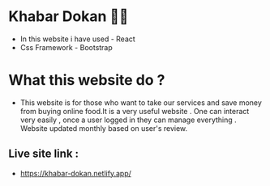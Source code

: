 # Khabar Dokan 🍜🍜
* In this website i have used - React 
* Css Framework - Bootstrap

# What this website do ? 
* This website is for those who want to take our services and save money from buying online food.It is a very useful website . One can interact very easily , once a user logged in they can manage everything . Website updated monthly based on user's review.

## Live site link :
* https://khabar-dokan.netlify.app/